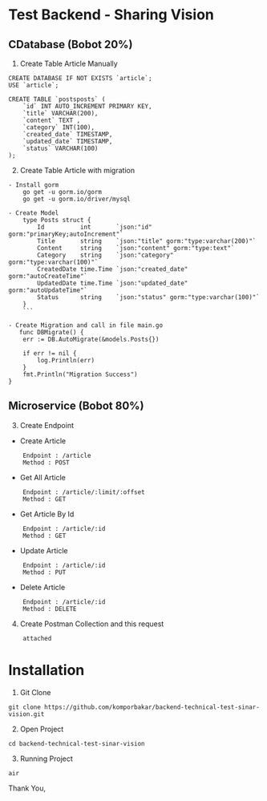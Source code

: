 # Test Backend - Sharing Vision

## CDatabase (Bobot 20%)

1.  Create Table Article Manually

```
CREATE DATABASE IF NOT EXISTS `article`;
USE `article`;

CREATE TABLE `postsposts` (
    `id` INT AUTO_INCREMENT PRIMARY KEY,
    `title` VARCHAR(200),
    `content` TEXT ,
    `category` INT(100),
    `created_date` TIMESTAMP,
    `updated_date` TIMESTAMP,
    `status` VARCHAR(100)
);
```

2.  Create Table Article with migration

````
- Install gorm
    go get -u gorm.io/gorm
    go get -u gorm.io/driver/mysql

- Create Model
    type Posts struct {
        Id          int       `json:"id" gorm:"primaryKey;autoIncrement"`
        Title       string    `json:"title" gorm:"type:varchar(200)"`
        Content     string    `json:"content" gorm:"type:text"`
        Category    string    `json:"category" gorm:"type:varchar(100)"`
        CreatedDate time.Time `json:"created_date" gorm:"autoCreateTime"`
        UpdatedDate time.Time `json:"updated_date" gorm:"autoUpdateTime"`
        Status      string    `json:"status" gorm:"type:varchar(100)"`
    }
    ```

- Create Migration and call in file main.go
   func DBMigrate() {
	err := DB.AutoMigrate(&models.Posts{})

	if err != nil {
		log.Println(err)
	}
	fmt.Println("Migration Success")
}

````

## Microservice (Bobot 80%)

3. Create Endpoint

- Create Article

```
    Endpoint : /article
    Method : POST
```

- Get All Article

```
    Endpoint : /article/:limit/:offset
    Method : GET
```

- Get Article By Id

```
    Endpoint : /article/:id
    Method : GET
```

- Update Article

```
    Endpoint : /article/:id
    Method : PUT
```

- Delete Article

```
    Endpoint : /article/:id
    Method : DELETE
```

4. Create Postman Collection and this request

```
    attached
```

# Installation

1. Git Clone

```
git clone https://github.com/komporbakar/backend-technical-test-sinar-vision.git
```

2. Open Project

```
cd backend-technical-test-sinar-vision
```

3. Running Project

```
air
```

Thank You,
